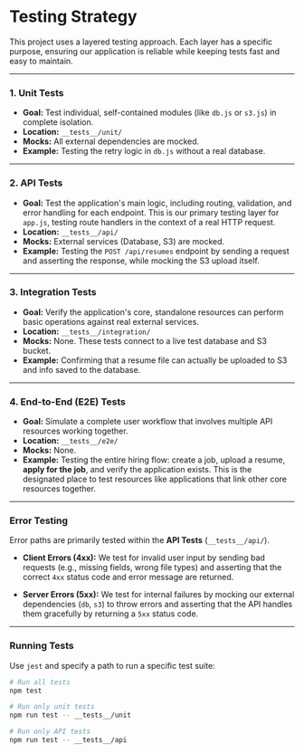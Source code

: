 # Testing Strategy

This project uses a layered testing approach. Each layer has a specific purpose, ensuring our application is reliable while keeping tests fast and easy to maintain.

---

### 1. Unit Tests

-   **Goal:** Test individual, self-contained modules (like `db.js` or `s3.js`) in complete isolation.
-   **Location:** `__tests__/unit/`
-   **Mocks:** All external dependencies are mocked.
-   **Example:** Testing the retry logic in `db.js` without a real database.

---

### 2. API Tests

-   **Goal:** Test the application's main logic, including routing, validation, and error handling for each endpoint. This is our primary testing layer for `app.js`, testing route handlers in the context of a real HTTP request.
-   **Location:** `__tests__/api/`
-   **Mocks:** External services (Database, S3) are mocked.
-   **Example:** Testing the `POST /api/resumes` endpoint by sending a request and asserting the response, while mocking the S3 upload itself.

---

### 3. Integration Tests

-   **Goal:** Verify the application's core, standalone resources can perform basic operations against real external services.
-   **Location:** `__tests__/integration/`
-   **Mocks:** None. These tests connect to a live test database and S3 bucket.
-   **Example:** Confirming that a resume file can actually be uploaded to S3 and info saved to the database.

---

### 4. End-to-End (E2E) Tests

-   **Goal:** Simulate a complete user workflow that involves multiple API resources working together.
-   **Location:** `__tests__/e2e/`
-   **Mocks:** None.
-   **Example:** Testing the entire hiring flow: create a job, upload a resume, **apply for the job**, and verify the application exists. This is the designated place to test resources like applications that link other core resources together.

---

### Error Testing

Error paths are primarily tested within the **API Tests** (`__tests__/api/`).

-   **Client Errors (4xx):** We test for invalid user input by sending bad requests (e.g., missing fields, wrong file types) and asserting that the correct `4xx` status code and error message are returned.

-   **Server Errors (5xx):** We test for internal failures by mocking our external dependencies (`db`, `s3`) to throw errors and asserting that the API handles them gracefully by returning a `5xx` status code.

---

### Running Tests

Use `jest` and specify a path to run a specific test suite:

```bash
# Run all tests
npm test

# Run only unit tests
npm run test -- __tests__/unit

# Run only API tests
npm run test -- __tests__/api
```
